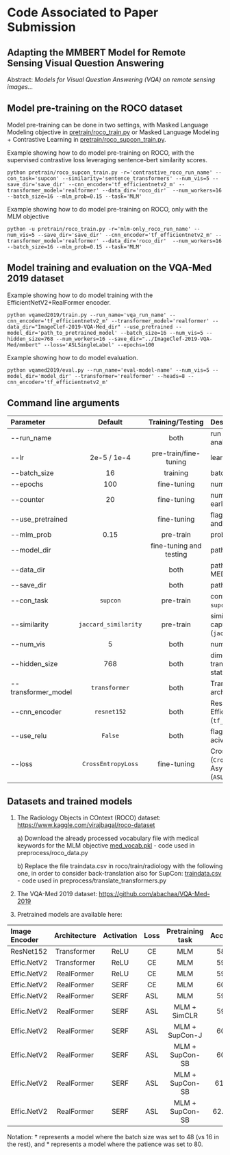 # Code Associated to Paper Submission 

## Adapting the MMBERT Model for Remote Sensing Visual Question Answering

Abstract: *Models for Visual Question Answering (VQA) on remote sensing images...*

## Model pre-training on the ROCO dataset

Model pre-training can be done in two settings, with Masked Language Modeling objective in [pretrain/roco_train.py](https://github.com/DannielSilva/MMBERT/blob/main/pretrain/roco_train.py) or Masked Language Modeling + Contrastive Learning in [pretrain/roco_supcon_train.py](https://github.com/DannielSilva/MMBERT/blob/main/pretrain/roco_supcon_train.py).

Example showing how to do model pre-training on ROCO, with the supervised contrastive loss leveraging sentence-bert similarity scores.
```
python pretrain/roco_supcon_train.py -r='contrastive_roco_run_name' --con_task='supcon' --similarity='sentence_transformers' --num_vis=5 --save_dir='save_dir' --cnn_encoder='tf_efficientnetv2_m' --transformer_model='realformer' --data_dir='roco_dir'  --num_workers=16 --batch_size=16 --mlm_prob=0.15 --task='MLM'
```

Example showing how to do model pre-training on ROCO, only with the MLM objective
```
python -u pretrain/roco_train.py -r='mlm-only_roco_run_name' --num_vis=5 --save_dir='save_dir' --cnn_encoder='tf_efficientnetv2_m' --transformer_model='realformer' --data_dir='roco_dir'  --num_workers=16 --batch_size=16 --mlm_prob=0.15 --task='MLM'
```

## Model training and evaluation on the VQA-Med 2019 dataset

Example showing how to do model training with the EfficientNetV2+RealFormer encoder.
```
python vqamed2019/train.py --run_name='vqa_run_name' --cnn_encoder='tf_efficientnetv2_m' --transformer_model='realformer' --data_dir="ImageClef-2019-VQA-Med_dir" --use_pretrained --model_dir='path_to_pretrained_model' --batch_size=16 --num_vis=5 --hidden_size=768 --num_workers=16 --save_dir="../ImageClef-2019-VQA-Med/mmbert" --loss='ASLSingleLabel' --epochs=100
```

Example showing how to do model evaluation.
```
python vqamed2019/eval.py --run_name='eval-model-name' --num_vis=5 --model_dir='model_dir' --transformer='realformer' --heads=8 --cnn_encoder='tf_efficientnetv2_m'
```

## Command line arguments

| Parameter                 | Default       | Training/Testing       | Description   |	
| :------------------------ |:-------------:|:----------------------:| :-------------|
| --run_name        	      |	              | both                   |  run name here for [wandb](https://wandb.ai) analysis
| --lr              	      |	2e-5  / 1e-4         | pre-train/fine-tuning              | learning rate
| --batch_size     		      |   16     | training                 | batch size 
| --epochs     		      |   100     | fine-tuning                 | number of epochs 
| --counter     		          |   20     | fine-tuning                 | number of epochs to wait for early stop
| --use_pretrained        	          |      | fine-tuning                      | flag to load model in fine-tuning and testing
| --mlm_prob        	      |  0.15  | pre-train                     | prob for MLM objective
| --model_dir        	      |   	          | fine-tuning and testing                     | path to an already saved model
| --data_dir        	      |   	          | both                     | path to dataset (ROCO or VQA-MED ImageCLEF2019)
| --save_dir        	      |   	          | both                     | path to save model
| --con_task                | ```supcon``` | pre-train                | contrastive learn task (```simclr``` or ```supcon```)
| --similarity                | ```jaccard_similarity```        | pre-train                | similarity measure between captions for SupCon (```jaccard```,```sentence_transformers```)
| --num_vis        		      |  5  | both                     | number of visual tokens 
| --hidden_size        		  | 768   | both                     | dimensionality for the transformer/realformer hidden states 
| --transformer_model       |  ```transformer```  | both                     | Transformer or RealFormer architecture
| --cnn_encoder             |   ```resnet152```	 | both                     | ResNet152 (```resnet152```) or EfficientNetV2 (```tf_efficientnetv2_m```)
| --use_relu             |   ```False```	 | both                     | flag if set replaces SERF acivation function with ReLU
| --loss             |   ```CrossEntropyLoss```	 | fine-tuning                     | Cross Entropy loss (```CrossEntropyLoss```) or Asymmetric Loss (```ASLSingleLabel```)

<!--| --category      		      |    	          | both                   | category of questions to consider -->
<!--| --mixed_precision         |               | both                   | use mixed-precision operations -->


## Datasets and trained models

1) The Radiology Objects in COntext (ROCO) dataset: https://www.kaggle.com/virajbagal/roco-dataset
    
    a) Download the already processed vocabulary file with medical keywords for the MLM objective [med_vocab.pkl](https://drive.google.com/file/d/1Crd6cYfurb82FOFBcTcehFpmidOfHGfl/view?usp=sharing) - code used in preprocess/roco_data.py

    b) Replace the file traindata.csv in roco/train/radiology with the following one, in order to consider back-translation also for SupCon: [traindata.csv](https://drive.google.com/file/d/1hXcIzB56Re7xCKjAOQ_bB8pgeu_BLiuh/view?usp=sharing) - code used in preprocess/translate_transformers.py
 
2) The VQA-Med 2019 dataset: https://github.com/abachaa/VQA-Med-2019

3) Pretrained models are available here: 

  <!--  a) [Model](https://drive.google.com/file/d/1lqWkLqTv9AdLg1hlDzT77I3wj7rfA0W1/view?usp=sharing) pre-trained with supervised contrastive loss leveraging sentence-bert similarity scores + batch 48 + patience 80 - achieves 62.80% accuracy and 64.32% BLEU.

    b) ... -->

| Image Encoder  | Architecture | Activation | Loss | Pretraining task | Accuracy | BLEU | Link |
| :------------------------ |:-------------:|:----------------------:| :-------------:|  :-------------:| :-------------:| :-------------:| :-------------|
|ResNet152 | Transformer | ReLU | CE | MLM | 58.80 | 60.74 | [Here](https://drive.google.com/file/d/1FMLh8LJICTVcHkKKNUfeWTkAY90HetZ7/view?usp=sharing) | |
|Effic.NetV2      | Transformer  | ReLU                | CE | MLM        | 59.40    | 61.36 | [Here](https://drive.google.com/file/d/1v9XK1Bw3QrJvHlUUOpWok8weCOxL2ELv/view?usp=sharing) | |
|Effic.NetV2      | RealFormer  | ReLU                | CE  | MLM         | 59.20    | 61.52 | [Here](https://drive.google.com/file/d/1AOSlTy7LVid7OCUQ5mpuSYcvMJI2BnG1/view?usp=sharing) | |
|Effic.NetV2      | RealFormer  | SERF                | CE   | MLM      | 60.00   | 62.39  | [Here](https://drive.google.com/file/d/1GBXytRhaljDYZytRz8A1l2vn_hkpoDTP/view?usp=sharing) | |
|Effic.NetV2 | RealFormer   | SERF            | ASL     | MLM         | 59.80    | 61.55 | [Here](https://drive.google.com/file/d/1UtRw8ox0HY36JCu4JRnDL8Wu4_QWM6rh/view?usp=sharing) | |
|Effic.NetV2 | RealFormer   | SERF      | ASL   | MLM + SimCLR       | 59.80    | 61.50 | [Here](https://drive.google.com/file/d/1S7iIe-iEn0l14zRmkCNn7_MiKv5BbpF3/view?usp=sharing) | |
|Effic.NetV2 | RealFormer   | SERF       | ASL  | MLM + SupCon-J      | 60.20    | 62.50 | [Here](https://drive.google.com/file/d/1V8LUYB66gPihbIVeXlU1Nee47ON29gfF/view?usp=sharing) | |
|Effic.NetV2 | RealFormer   | SERF      | ASL | MLM + SupCon-SB      | 60.60    | 62.98 | [Here](https://drive.google.com/file/d/15ldq2Gn-EyoJUj3gO8SiMgYhI2aZ_oeG/view?usp=sharing) | |
|Effic.NetV2 | RealFormer   | SERF      | ASL  | MLM + SupCon-SB            | 61.60†    | 63.72† | [Here](https://drive.google.com/file/d/15STLuQ4cwcNiPIb2VilP4hvQiPn5Az9f/view?usp=sharing) | |
|Effic.NetV2 | RealFormer   | SERF           | ASL | MLM + SupCon-SB            | 62.80†*    | 64.32†* | [Here](https://drive.google.com/file/d/1WerXfF5ve9T9Bt309Fal5QHeaV7jpSq_/view?usp=sharing) | |

Notation: † represents a model where the batch size was set to 48 (vs 16 in the rest), and * represents a model where the patience was set to 80.
